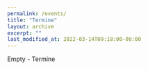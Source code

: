```yaml
---
permalink: /events/
title: "Termine"
layout: archive
excerpt: ""
last_modified_at: 2022-03-14T09:18:00-00:00
---
```


Empty - Termine